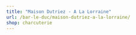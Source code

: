 ```yaml
---
title: "Maison Dutriez - A La Lorraine"
url: /bar-le-duc/maison-dutriez-a-la-lorraine/
shop: charcuterie
---
```

